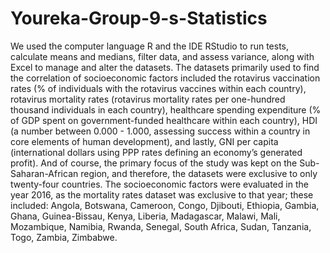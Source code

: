 # Youreka-Group-9-s-Statistics

We used the computer language R and the IDE RStudio to run tests, calculate means and medians, filter data, and assess variance, along with Excel to manage and alter the datasets. 
The datasets primarily used to find the correlation of socioeconomic factors included the rotavirus vaccination rates (% of individuals with the rotavirus vaccines within each country), rotavirus mortality rates (rotavirus mortality rates per one-hundred thousand individuals in each country), healthcare spending expenditure (% of GDP spent on government-funded healthcare within each country), HDI (a number between 0.000 - 1.000, assessing success within a country in core elements of human development), and lastly, GNI per capita (international dollars using PPP rates defining an economy’s generated profit). And of course, the primary focus of the study was kept on the Sub-Saharan-African region, and therefore, the datasets were exclusive to only twenty-four countries. 
The socioeconomic factors were evaluated in the year 2016, as the mortality rates dataset was exclusive to that year; these included: Angola, Botswana, Cameroon, Congo, Djibouti, Ethiopia, Gambia, Ghana, Guinea-Bissau, Kenya, Liberia, Madagascar, Malawi, Mali, Mozambique, Namibia, Rwanda, Senegal, South Africa, Sudan, Tanzania, Togo, Zambia, Zimbabwe.
